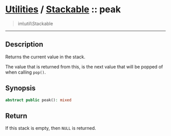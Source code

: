 # [Utilities](util.md) / [Stackable](util-Stackable.md) :: peak
 > im\util\Stackable
____

## Description
Returns the current value in the stack.

The value that is returned from this, is the next value
that will be popped of when calling `pop()`.

## Synopsis
```php
abstract public peak(): mixed
```

## Return
If this stack is empty, then `NULL` is returned.
